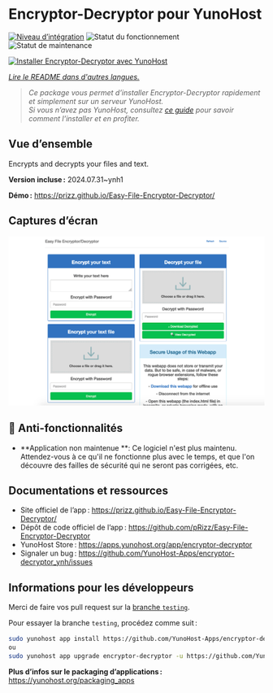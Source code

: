 <!--
Nota bene : ce README est automatiquement généré par <https://github.com/YunoHost/apps/tree/master/tools/readme_generator>
Il NE doit PAS être modifié à la main.
-->

# Encryptor-Decryptor pour YunoHost

[![Niveau d’intégration](https://dash.yunohost.org/integration/encryptor-decryptor.svg)](https://ci-apps.yunohost.org/ci/apps/encryptor-decryptor/) ![Statut du fonctionnement](https://ci-apps.yunohost.org/ci/badges/encryptor-decryptor.status.svg) ![Statut de maintenance](https://ci-apps.yunohost.org/ci/badges/encryptor-decryptor.maintain.svg)

[![Installer Encryptor-Decryptor avec YunoHost](https://install-app.yunohost.org/install-with-yunohost.svg)](https://install-app.yunohost.org/?app=encryptor-decryptor)

*[Lire le README dans d'autres langues.](./ALL_README.md)*

> *Ce package vous permet d’installer Encryptor-Decryptor rapidement et simplement sur un serveur YunoHost.*  
> *Si vous n’avez pas YunoHost, consultez [ce guide](https://yunohost.org/install) pour savoir comment l’installer et en profiter.*

## Vue d’ensemble

Encrypts and decrypts your files and text.

**Version incluse :** 2024.07.31~ynh1

**Démo :** <https://prizz.github.io/Easy-File-Encryptor-Decryptor/>

## Captures d’écran

![Capture d’écran de Encryptor-Decryptor](./doc/screenshots/screenshot.png)

## :red_circle: Anti-fonctionnalités

- **Application non maintenue **: Ce logiciel n'est plus maintenu. Attendez-vous à ce qu'il ne fonctionne plus avec le temps, et que l'on découvre des failles de sécurité qui ne seront pas corrigées, etc.

## Documentations et ressources

- Site officiel de l’app : <https://prizz.github.io/Easy-File-Encryptor-Decryptor/>
- Dépôt de code officiel de l’app : <https://github.com/pRizz/Easy-File-Encryptor-Decryptor>
- YunoHost Store : <https://apps.yunohost.org/app/encryptor-decryptor>
- Signaler un bug : <https://github.com/YunoHost-Apps/encryptor-decryptor_ynh/issues>

## Informations pour les développeurs

Merci de faire vos pull request sur la [branche `testing`](https://github.com/YunoHost-Apps/encryptor-decryptor_ynh/tree/testing).

Pour essayer la branche `testing`, procédez comme suit :

```bash
sudo yunohost app install https://github.com/YunoHost-Apps/encryptor-decryptor_ynh/tree/testing --debug
ou
sudo yunohost app upgrade encryptor-decryptor -u https://github.com/YunoHost-Apps/encryptor-decryptor_ynh/tree/testing --debug
```

**Plus d’infos sur le packaging d’applications :** <https://yunohost.org/packaging_apps>
